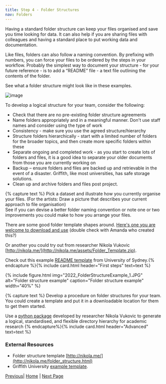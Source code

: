 ```yaml
---
title: Step 4 - Folder Structures
nav: Folders
---
```


Having a standard folder structure can keep your files organised and save you time looking for data.  It can also help if you are sharing files with colleagues and having a standard place to put working data and documentation.

Like files, folders can also follow a naming convention. By prefixing with numbers, you can force your files to be ordered by the steps in your workflow. Probably the simplest way to document your structure - for your future reference - is to add a “README” file - a text file outlining the contents of the folder. 

See what a folder structure might look like in these examples.

![image](https://github.com/guereslib/Reproducible-Research-Things/raw/master/images/folderstructure.jpg)

To develop a logical structure for your team, consider the following:
* Check that there are no pre-existing folder structure agreements
* Name folders appropriately and in a meaningful manner. Don't use staff names and consider using the type of work
* Consistency - make sure you use the agreed structure/hierarchy 
* Structure folders hierarchically - start with a limited number of folders for the broader topics, and then create more specific folders within these
* Separate ongoing and completed work - as you start to create lots of folders and files, it is a good idea to separate your older documents from those you are currently working on
* Backup – ensure folders and files are backed up and retrievable in the event of a disaster. Griffith, like most universities, has safe storage solutions.
* Clean up and archive folders and files post project.

{% capture text %}
Pick a dataset and illustrate how you currently organise your files.
(For the artists: Draw a picture that describes your current approach to file organisation)  
See if you can devise a better folder naming convention or note one or two improvements you could make to how you arrange your files.

There are some good folder template shapes around. [Here's one you are welcome to download and use](https://github.com/guereslib/MyResearchProjects/archive/master.zip) (double check with Amanda who created this?)

Or another you could try out from researcher Nikola Vukovic [http://nikola.me/](http://nikola.me/assets/Folder_Template.zip).

Check out this example [README template](https://www.google.com/url?sa=t&rct=j&q=&esrc=s&source=web&cd=&ved=2ahUKEwirpZzmyNL7AhUayTgGHb8tAewQFnoECB8QAQ&url=https%3A%2F%2Flibrary.sydney.edu.au%2Fresearch%2Fdata-management%2Fdownloads%2FREADME-template.docx&usg=AOvVaw0Z3q0K1PsGivmQY-qNFpZL) from University of Sydney.{% endcapture %}{% include card.html header="First steps" text=text %}

{% include figure.html img="2022_FolderStructureExample_1.JPG" alt="Folder structure example" caption="Folder structure example" width="40%" %}

{% capture text %}
Develop a procedure on folder structures for your team. You could create a template and put it in a downloadable location for them to get them started.

Use a [python package](https://github.com/vukovicnikola/templateproject) developed by researcher Nikola Vukovic to generate a logical, standardised, and flexible directory hierarchy for academic research {% endcapture%}{% include card.html header="Advanced" text=text %}

### External Resources
* Folder structure template [http://nikola.me/](http://nikola.me/folder_structure.html)
* Griffith University [example template](https://github.com/guereslib/MyResearchProjects/archive/master.zip).

[Previous](https:)| [Home](https:) | [Next Page](https:)
